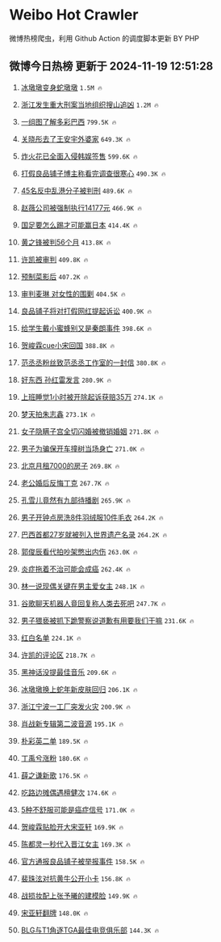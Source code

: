 # Weibo Hot Crawler 



微博热榜爬虫，利用 Github Action 的调度脚本更新 BY PHP 


## 微博今日热榜 更新于 2024-11-19 12:51:28 
1. [冰墩墩变身蛇墩墩](https://s.weibo.com/weibo?q=%23%E5%86%B0%E5%A2%A9%E5%A2%A9%E5%8F%98%E8%BA%AB%E8%9B%87%E5%A2%A9%E5%A2%A9%23&t=31&band_rank=1&Refer=top) `1.5M 🔥` 

1. [浙江发生重大刑案当地组织搜山追凶](https://s.weibo.com/weibo?q=%23%E6%B5%99%E6%B1%9F%E5%8F%91%E7%94%9F%E9%87%8D%E5%A4%A7%E5%88%91%E6%A1%88%E5%BD%93%E5%9C%B0%E7%BB%84%E7%BB%87%E6%90%9C%E5%B1%B1%E8%BF%BD%E5%87%B6%23&t=31&band_rank=2&Refer=top) `1.2M 🔥` 

1. [一组图了解多彩巴西](https://s.weibo.com/weibo?q=%23%E4%B8%80%E7%BB%84%E5%9B%BE%E4%BA%86%E8%A7%A3%E5%A4%9A%E5%BD%A9%E5%B7%B4%E8%A5%BF%23&t=31&band_rank=3&Refer=top) `799.5K 🔥` 

1. [关晓彤去了王安宇外婆家](https://s.weibo.com/weibo?q=%23%E5%85%B3%E6%99%93%E5%BD%A4%E5%8E%BB%E4%BA%86%E7%8E%8B%E5%AE%89%E5%AE%87%E5%A4%96%E5%A9%86%E5%AE%B6%23&t=31&band_rank=4&Refer=top) `649.3K 🔥` 

1. [炸火花已全面入侵韩娱签售](https://s.weibo.com/weibo?q=%23%E7%82%B8%E7%81%AB%E8%8A%B1%E5%B7%B2%E5%85%A8%E9%9D%A2%E5%85%A5%E4%BE%B5%E9%9F%A9%E5%A8%B1%E7%AD%BE%E5%94%AE%23&t=31&band_rank=5&Refer=top) `599.6K 🔥` 

1. [打假良品铺子博主称看完调查很寒心](https://s.weibo.com/weibo?q=%23%E6%89%93%E5%81%87%E8%89%AF%E5%93%81%E9%93%BA%E5%AD%90%E5%8D%9A%E4%B8%BB%E7%A7%B0%E7%9C%8B%E5%AE%8C%E8%B0%83%E6%9F%A5%E5%BE%88%E5%AF%92%E5%BF%83%23&t=31&band_rank=6&Refer=top) `490.3K 🔥` 

1. [45名反中乱港分子被判刑](https://s.weibo.com/weibo?q=%2345%E5%90%8D%E5%8F%8D%E4%B8%AD%E4%B9%B1%E6%B8%AF%E5%88%86%E5%AD%90%E8%A2%AB%E5%88%A4%E5%88%91%23&t=31&band_rank=7&Refer=top) `489.6K 🔥` 

1. [赵薇公司被强制执行14177元](https://s.weibo.com/weibo?q=%23%E8%B5%B5%E8%96%87%E5%85%AC%E5%8F%B8%E8%A2%AB%E5%BC%BA%E5%88%B6%E6%89%A7%E8%A1%8C14177%E5%85%83%23&t=31&band_rank=8&Refer=top) `466.9K 🔥` 

1. [国足要怎么踢才可能赢日本](https://s.weibo.com/weibo?q=%23%E5%9B%BD%E8%B6%B3%E8%A6%81%E6%80%8E%E4%B9%88%E8%B8%A2%E6%89%8D%E5%8F%AF%E8%83%BD%E8%B5%A2%E6%97%A5%E6%9C%AC%23&t=31&band_rank=9&Refer=top) `414.4K 🔥` 

1. [黄之锋被判56个月](https://s.weibo.com/weibo?q=%23%E9%BB%84%E4%B9%8B%E9%94%8B%E8%A2%AB%E5%88%A456%E4%B8%AA%E6%9C%88%23&t=31&band_rank=10&Refer=top) `413.8K 🔥` 

1. [许凯被审判](https://s.weibo.com/weibo?q=%E8%AE%B8%E5%87%AF%E8%A2%AB%E5%AE%A1%E5%88%A4&t=31&band_rank=11&Refer=top) `409.8K 🔥` 

1. [预制菜影后](https://s.weibo.com/weibo?q=%23%E9%A2%84%E5%88%B6%E8%8F%9C%E5%BD%B1%E5%90%8E%23&t=31&band_rank=12&Refer=top) `407.2K 🔥` 

1. [审判麦琳 对女性的围剿](https://s.weibo.com/weibo?q=%E5%AE%A1%E5%88%A4%E9%BA%A6%E7%90%B3%20%E5%AF%B9%E5%A5%B3%E6%80%A7%E7%9A%84%E5%9B%B4%E5%89%BF&t=31&band_rank=13&Refer=top) `404.5K 🔥` 

1. [良品铺子将对打假网红提起诉讼](https://s.weibo.com/weibo?q=%23%E8%89%AF%E5%93%81%E9%93%BA%E5%AD%90%E5%B0%86%E5%AF%B9%E6%89%93%E5%81%87%E7%BD%91%E7%BA%A2%E6%8F%90%E8%B5%B7%E8%AF%89%E8%AE%BC%23&t=31&band_rank=14&Refer=top) `400.9K 🔥` 

1. [给学生戴小蜜蜂别又是秦朗事件](https://s.weibo.com/weibo?q=%23%E7%BB%99%E5%AD%A6%E7%94%9F%E6%88%B4%E5%B0%8F%E8%9C%9C%E8%9C%82%E5%88%AB%E5%8F%88%E6%98%AF%E7%A7%A6%E6%9C%97%E4%BA%8B%E4%BB%B6%23&t=31&band_rank=15&Refer=top) `398.6K 🔥` 

1. [贺峻霖cue小宋回国](https://s.weibo.com/weibo?q=%23%E8%B4%BA%E5%B3%BB%E9%9C%96cue%E5%B0%8F%E5%AE%8B%E5%9B%9E%E5%9B%BD%23&t=31&band_rank=16&Refer=top) `388.8K 🔥` 

1. [范丞丞粉丝致范丞丞工作室的一封信](https://s.weibo.com/weibo?q=%23%E8%8C%83%E4%B8%9E%E4%B8%9E%E7%B2%89%E4%B8%9D%E8%87%B4%E8%8C%83%E4%B8%9E%E4%B8%9E%E5%B7%A5%E4%BD%9C%E5%AE%A4%E7%9A%84%E4%B8%80%E5%B0%81%E4%BF%A1%23&t=31&band_rank=17&Refer=top) `380.8K 🔥` 

1. [好东西 孙红雷发言](https://s.weibo.com/weibo?q=%E5%A5%BD%E4%B8%9C%E8%A5%BF%20%E5%AD%99%E7%BA%A2%E9%9B%B7%E5%8F%91%E8%A8%80&t=31&band_rank=18&Refer=top) `280.9K 🔥` 

1. [上班睡觉1小时被开除起诉获赔35万](https://s.weibo.com/weibo?q=%23%E4%B8%8A%E7%8F%AD%E7%9D%A1%E8%A7%891%E5%B0%8F%E6%97%B6%E8%A2%AB%E5%BC%80%E9%99%A4%E8%B5%B7%E8%AF%89%E8%8E%B7%E8%B5%9435%E4%B8%87%23&t=31&band_rank=19&Refer=top) `274.1K 🔥` 

1. [梦天拍朱志鑫](https://s.weibo.com/weibo?q=%E6%A2%A6%E5%A4%A9%E6%8B%8D%E6%9C%B1%E5%BF%97%E9%91%AB&t=31&band_rank=20&Refer=top) `273.1K 🔥` 

1. [女子隐瞒子宫全切闪婚被撤销婚姻](https://s.weibo.com/weibo?q=%23%E5%A5%B3%E5%AD%90%E9%9A%90%E7%9E%92%E5%AD%90%E5%AE%AB%E5%85%A8%E5%88%87%E9%97%AA%E5%A9%9A%E8%A2%AB%E6%92%A4%E9%94%80%E5%A9%9A%E5%A7%BB%23&t=31&band_rank=21&Refer=top) `271.8K 🔥` 

1. [男子为骗保开车撞树当场身亡](https://s.weibo.com/weibo?q=%23%E7%94%B7%E5%AD%90%E4%B8%BA%E9%AA%97%E4%BF%9D%E5%BC%80%E8%BD%A6%E6%92%9E%E6%A0%91%E5%BD%93%E5%9C%BA%E8%BA%AB%E4%BA%A1%23&t=31&band_rank=22&Refer=top) `271.0K 🔥` 

1. [北京月租7000的房子](https://s.weibo.com/weibo?q=%E5%8C%97%E4%BA%AC%E6%9C%88%E7%A7%9F7000%E7%9A%84%E6%88%BF%E5%AD%90&t=31&band_rank=23&Refer=top) `269.8K 🔥` 

1. [老公婚后反悔丁克](https://s.weibo.com/weibo?q=%23%E8%80%81%E5%85%AC%E5%A9%9A%E5%90%8E%E5%8F%8D%E6%82%94%E4%B8%81%E5%85%8B%23&t=31&band_rank=24&Refer=top) `267.7K 🔥` 

1. [孔雪儿竟然有九部待播剧](https://s.weibo.com/weibo?q=%E5%AD%94%E9%9B%AA%E5%84%BF%E7%AB%9F%E7%84%B6%E6%9C%89%E4%B9%9D%E9%83%A8%E5%BE%85%E6%92%AD%E5%89%A7&t=31&band_rank=25&Refer=top) `265.9K 🔥` 

1. [男子开钟点房洗8件羽绒服10件毛衣](https://s.weibo.com/weibo?q=%23%E7%94%B7%E5%AD%90%E5%BC%80%E9%92%9F%E7%82%B9%E6%88%BF%E6%B4%978%E4%BB%B6%E7%BE%BD%E7%BB%92%E6%9C%8D10%E4%BB%B6%E6%AF%9B%E8%A1%A3%23&t=31&band_rank=26&Refer=top) `264.2K 🔥` 

1. [巴西首都27岁就被列入世界遗产名录](https://s.weibo.com/weibo?q=%23%E5%B7%B4%E8%A5%BF%E9%A6%96%E9%83%BD27%E5%B2%81%E5%B0%B1%E8%A2%AB%E5%88%97%E5%85%A5%E4%B8%96%E7%95%8C%E9%81%97%E4%BA%A7%E5%90%8D%E5%BD%95%23&t=31&band_rank=27&Refer=top) `264.2K 🔥` 

1. [郭俊辰看代拍吵架憋出内伤](https://s.weibo.com/weibo?q=%E9%83%AD%E4%BF%8A%E8%BE%B0%E7%9C%8B%E4%BB%A3%E6%8B%8D%E5%90%B5%E6%9E%B6%E6%86%8B%E5%87%BA%E5%86%85%E4%BC%A4&t=31&band_rank=28&Refer=top) `263.0K 🔥` 

1. [炎症拖着不治可能会成癌](https://s.weibo.com/weibo?q=%23%E7%82%8E%E7%97%87%E6%8B%96%E7%9D%80%E4%B8%8D%E6%B2%BB%E5%8F%AF%E8%83%BD%E4%BC%9A%E6%88%90%E7%99%8C%23&t=31&band_rank=29&Refer=top) `262.4K 🔥` 

1. [林一说现偶关键在男主爱女主](https://s.weibo.com/weibo?q=%23%E6%9E%97%E4%B8%80%E8%AF%B4%E7%8E%B0%E5%81%B6%E5%85%B3%E9%94%AE%E5%9C%A8%E7%94%B7%E4%B8%BB%E7%88%B1%E5%A5%B3%E4%B8%BB%23&t=31&band_rank=30&Refer=top) `248.1K 🔥` 

1. [谷歌聊天机器人竟回复称人类去死吧](https://s.weibo.com/weibo?q=%23%E8%B0%B7%E6%AD%8C%E8%81%8A%E5%A4%A9%E6%9C%BA%E5%99%A8%E4%BA%BA%E7%AB%9F%E5%9B%9E%E5%A4%8D%E7%A7%B0%E4%BA%BA%E7%B1%BB%E5%8E%BB%E6%AD%BB%E5%90%A7%23&t=31&band_rank=31&Refer=top) `247.7K 🔥` 

1. [男子猥亵被抓下跪警察说道歉有用要我们干嘛](https://s.weibo.com/weibo?q=%23%E7%94%B7%E5%AD%90%E7%8C%A5%E4%BA%B5%E8%A2%AB%E6%8A%93%E4%B8%8B%E8%B7%AA%E8%AD%A6%E5%AF%9F%E8%AF%B4%E9%81%93%E6%AD%89%E6%9C%89%E7%94%A8%E8%A6%81%E6%88%91%E4%BB%AC%E5%B9%B2%E5%98%9B%23&t=31&band_rank=32&Refer=top) `231.6K 🔥` 

1. [红白名单](https://s.weibo.com/weibo?q=%E7%BA%A2%E7%99%BD%E5%90%8D%E5%8D%95&t=31&band_rank=33&Refer=top) `224.1K 🔥` 

1. [许凯的评论区](https://s.weibo.com/weibo?q=%E8%AE%B8%E5%87%AF%E7%9A%84%E8%AF%84%E8%AE%BA%E5%8C%BA&t=31&band_rank=34&Refer=top) `218.7K 🔥` 

1. [黑神话没提最佳音乐](https://s.weibo.com/weibo?q=%23%E9%BB%91%E7%A5%9E%E8%AF%9D%E6%B2%A1%E6%8F%90%E6%9C%80%E4%BD%B3%E9%9F%B3%E4%B9%90%23&t=31&band_rank=35&Refer=top) `209.6K 🔥` 

1. [冰墩墩换上蛇年新皮肤回归](https://s.weibo.com/weibo?q=%E5%86%B0%E5%A2%A9%E5%A2%A9%E6%8D%A2%E4%B8%8A%E8%9B%87%E5%B9%B4%E6%96%B0%E7%9A%AE%E8%82%A4%E5%9B%9E%E5%BD%92&t=31&band_rank=36&Refer=top) `206.1K 🔥` 

1. [浙江宁波一工厂突发火灾](https://s.weibo.com/weibo?q=%23%E6%B5%99%E6%B1%9F%E5%AE%81%E6%B3%A2%E4%B8%80%E5%B7%A5%E5%8E%82%E7%AA%81%E5%8F%91%E7%81%AB%E7%81%BE%23&t=31&band_rank=37&Refer=top) `200.9K 🔥` 

1. [肖战新专辑第二波音源](https://s.weibo.com/weibo?q=%23%E8%82%96%E6%88%98%E6%96%B0%E4%B8%93%E8%BE%91%E7%AC%AC%E4%BA%8C%E6%B3%A2%E9%9F%B3%E6%BA%90%23&t=31&band_rank=38&Refer=top) `195.1K 🔥` 

1. [朴彩英二单](https://s.weibo.com/weibo?q=%E6%9C%B4%E5%BD%A9%E8%8B%B1%E4%BA%8C%E5%8D%95&t=31&band_rank=39&Refer=top) `189.5K 🔥` 

1. [丁禹兮涨粉](https://s.weibo.com/weibo?q=%23%E4%B8%81%E7%A6%B9%E5%85%AE%E6%B6%A8%E7%B2%89%23&t=31&band_rank=40&Refer=top) `180.6K 🔥` 

1. [薛之谦新歌](https://s.weibo.com/weibo?q=%E8%96%9B%E4%B9%8B%E8%B0%A6%E6%96%B0%E6%AD%8C&t=31&band_rank=41&Refer=top) `176.5K 🔥` 

1. [吃路边摊偶遇檀健次](https://s.weibo.com/weibo?q=%23%E5%90%83%E8%B7%AF%E8%BE%B9%E6%91%8A%E5%81%B6%E9%81%87%E6%AA%80%E5%81%A5%E6%AC%A1%23&t=31&band_rank=42&Refer=top) `174.6K 🔥` 

1. [5种不舒服可能是癌症信号](https://s.weibo.com/weibo?q=%235%E7%A7%8D%E4%B8%8D%E8%88%92%E6%9C%8D%E5%8F%AF%E8%83%BD%E6%98%AF%E7%99%8C%E7%97%87%E4%BF%A1%E5%8F%B7%23&t=31&band_rank=43&Refer=top) `171.0K 🔥` 

1. [贺峻霖贴脸开大宋亚轩](https://s.weibo.com/weibo?q=%23%E8%B4%BA%E5%B3%BB%E9%9C%96%E8%B4%B4%E8%84%B8%E5%BC%80%E5%A4%A7%E5%AE%8B%E4%BA%9A%E8%BD%A9%23&t=31&band_rank=44&Refer=top) `169.9K 🔥` 

1. [陈都灵一秒代入晋江女主](https://s.weibo.com/weibo?q=%E9%99%88%E9%83%BD%E7%81%B5%E4%B8%80%E7%A7%92%E4%BB%A3%E5%85%A5%E6%99%8B%E6%B1%9F%E5%A5%B3%E4%B8%BB&t=31&band_rank=45&Refer=top) `169.3K 🔥` 

1. [官方通报良品铺子被举报事件](https://s.weibo.com/weibo?q=%23%E5%AE%98%E6%96%B9%E9%80%9A%E6%8A%A5%E8%89%AF%E5%93%81%E9%93%BA%E5%AD%90%E8%A2%AB%E4%B8%BE%E6%8A%A5%E4%BA%8B%E4%BB%B6%23&t=31&band_rank=46&Refer=top) `158.5K 🔥` 

1. [裴珠泫对抗黄牛公开小卡](https://s.weibo.com/weibo?q=%23%E8%A3%B4%E7%8F%A0%E6%B3%AB%E5%AF%B9%E6%8A%97%E9%BB%84%E7%89%9B%E5%85%AC%E5%BC%80%E5%B0%8F%E5%8D%A1%23&t=31&band_rank=47&Refer=top) `156.8K 🔥` 

1. [战损妆配上张予曦的建模脸](https://s.weibo.com/weibo?q=%E6%88%98%E6%8D%9F%E5%A6%86%E9%85%8D%E4%B8%8A%E5%BC%A0%E4%BA%88%E6%9B%A6%E7%9A%84%E5%BB%BA%E6%A8%A1%E8%84%B8&t=31&band_rank=48&Refer=top) `149.9K 🔥` 

1. [宋亚轩翻牌](https://s.weibo.com/weibo?q=%E5%AE%8B%E4%BA%9A%E8%BD%A9%E7%BF%BB%E7%89%8C&t=31&band_rank=49&Refer=top) `148.0K 🔥` 

1. [BLG与T1角逐TGA最佳电竞俱乐部](https://s.weibo.com/weibo?q=%23BLG%E4%B8%8ET1%E8%A7%92%E9%80%90TGA%E6%9C%80%E4%BD%B3%E7%94%B5%E7%AB%9E%E4%BF%B1%E4%B9%90%E9%83%A8%23&t=31&band_rank=50&Refer=top) `144.3K 🔥` 


